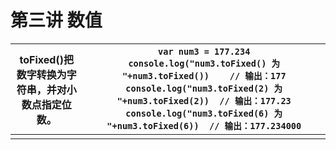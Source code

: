 # 第三讲 数值

| toFixed()把数字转换为字符串，并对小数点指定位数。 | `var num3 = 177.234  console.log("num3.toFixed() 为 "+num3.toFixed())    // 输出：177 console.log("num3.toFixed(2) 为 "+num3.toFixed(2))  // 输出：177.23 console.log("num3.toFixed(6) 为 "+num3.toFixed(6))  // 输出：177.234000` |
| ------------------------------------------------- | ------------------------------------------------------------ |
|                                                   |                                                              |